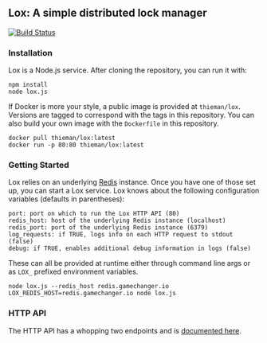 ## Lox: A simple distributed lock manager

[![Build Status](https://travis-ci.org/gamechanger/lox.svg?branch=master)](https://travis-ci.org/gamechanger/lox)

### Installation

Lox is a Node.js service. After cloning the repository, you can run it with:

```
npm install
node lox.js
```

If Docker is more your style, a public image is provided at `thieman/lox`. Versions are tagged to correspond with the tags in this repository. You can also build your own image with the `Dockerfile` in this repository.

```
docker pull thieman/lox:latest
docker run -p 80:80 thieman/lox:latest
```

### Getting Started

Lox relies on an underlying [Redis](http://redis.io/) instance. Once you have one of those set up, you can start a Lox service. Lox knows about the following configuration variables (defaults in parentheses):

```
port: port on which to run the Lox HTTP API (80)
redis_host: host of the underlying Redis instance (localhost)
redis_port: port of the underlying Redis instance (6379)
log_requests: if TRUE, logs info on each HTTP request to stdout (false)
debug: if TRUE, enables additional debug information in logs (false)
```

These can all be provided at runtime either through command line args or as `LOX_` prefixed environment variables.

```
node lox.js --redis_host redis.gamechanger.io
LOX_REDIS_HOST=redis.gamechanger.io node lox.js
```

### HTTP API

The HTTP API has a whopping two endpoints and is [documented here](http://gamechanger.github.io/lox/docs/api.html).
